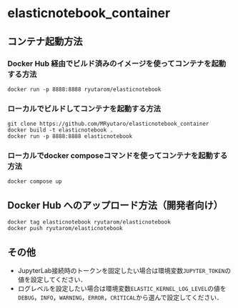 # elasticnotebook_container

## コンテナ起動方法

### Docker Hub 経由でビルド済みのイメージを使ってコンテナを起動する方法

```
docker run -p 8888:8888 ryutarom/elasticnotebook
```

### ローカルでビルドしてコンテナを起動する方法

```
git clone https://github.com/MRyutaro/elasticnotebook_container
docker build -t elasticnotebook .
docker run -p 8888:8888 elasticnotebook
```

### ローカルでdocker composeコマンドを使ってコンテナを起動する方法
```
docker compose up
```

## Docker Hub へのアップロード方法（開発者向け）

```
docker tag elasticnotebook ryutarom/elasticnotebook
docker push ryutarom/elasticnotebook
```

## その他

- JupyterLab接続時のトークンを固定したい場合は環境変数`JUPYTER_TOKEN`の値を設定してください．
- ログレベルを設定したい場合は環境変数`ELASTIC_KERNEL_LOG_LEVEL`の値を`DEBUG`，`INFO`，`WARNING`，`ERROR`，`CRITICAL`から選んで設定してください．
